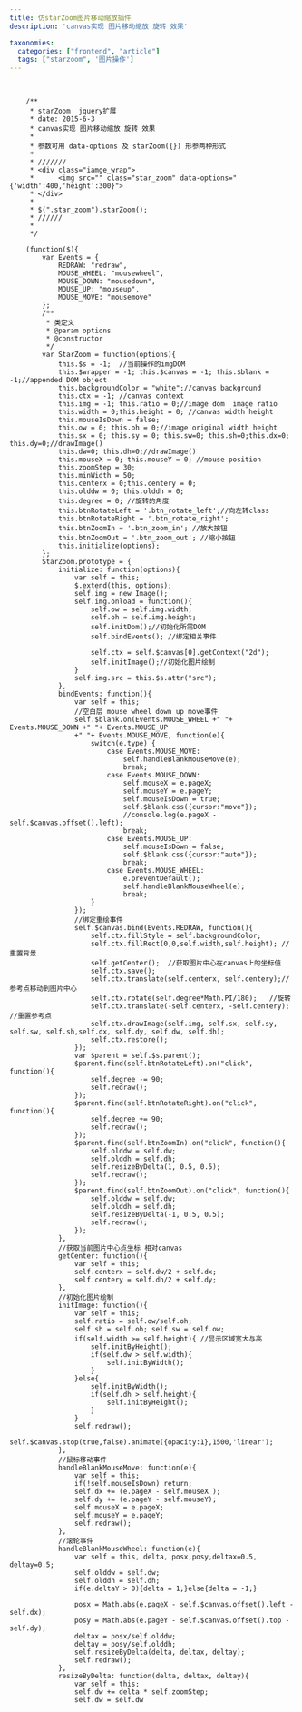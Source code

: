 ```yaml
---
title: 仿starZoom图片移动缩放插件
description: 'canvas实现 图片移动缩放 旋转 效果'

taxonomies:
  categories: ["frontend", "article"]
  tags: ["starzoom", '图片操作']
---
```


<pre class="line-numbers">
    <code class="language-javascript">

    /**
     * starZoom  jquery扩展
     * date: 2015-6-3
     * canvas实现 图片移动缩放 旋转 效果
     *
     * 参数可用 data-options 及 starZoom({}) 形参两种形式
     *
     * ///////
     * &lt;div class="iamge_wrap"&gt;
     *      &lt;img src="" class="star_zoom" data-options="{'width':400,'height':300}"&gt;
     * &lt;/div&gt;
     *
     * $(".star_zoom").starZoom();
     * //////
     *
     */
    
    (function($){
        var Events = {
            REDRAW: "redraw",
            MOUSE_WHEEL: "mousewheel",
            MOUSE_DOWN: "mousedown",
            MOUSE_UP: "mouseup",
            MOUSE_MOVE: "mousemove"
        };
        /**
         * 类定义
         * @param options
         * @constructor
         */
        var StarZoom = function(options){
            this.$s = -1;  //当前操作的imgDOM
            this.$wrapper = -1; this.$canvas = -1; this.$blank = -1;//appended DOM object
            this.backgroundColor = "white";//canvas background
            this.ctx = -1; //canvas context
            this.img = -1; this.ratio = 0;//image dom  image ratio
            this.width = 0;this.height = 0; //canvas width height
            this.mouseIsDown = false;
            this.ow = 0; this.oh = 0;//image original width height
            this.sx = 0; this.sy = 0; this.sw=0; this.sh=0;this.dx=0; this.dy=0;//drawImage()
            this.dw=0; this.dh=0;//drawImage()
            this.mouseX = 0; this.mouseY = 0; //mouse position
            this.zoomStep = 30;
            this.minWidth = 50;
            this.centerx = 0;this.centery = 0;
            this.olddw = 0; this.olddh = 0;
            this.degree = 0; //旋转的角度
            this.btnRotateLeft = '.btn_rotate_left';//向左转class
            this.btnRotateRight = '.btn_rotate_right';
            this.btnZoomIn = '.btn_zoom_in'; //放大按钮
            this.btnZoomOut = '.btn_zoom_out'; //缩小按钮
            this.initialize(options);
        };
        StarZoom.prototype = {
            initialize: function(options){
                var self = this;
                $.extend(this, options);
                self.img = new Image();
                self.img.onload = function(){
                    self.ow = self.img.width;
                    self.oh = self.img.height;
                    self.initDom();//初始化所需DOM
                    self.bindEvents(); //绑定相关事件
    
                    self.ctx = self.$canvas[0].getContext("2d");
                    self.initImage();//初始化图片绘制
                }
                self.img.src = this.$s.attr("src");
            },
            bindEvents: function(){
                var self = this;
                //空白层 mouse wheel down up move事件
                self.$blank.on(Events.MOUSE_WHEEL +" "+ Events.MOUSE_DOWN +" "+ Events.MOUSE_UP
                +" "+ Events.MOUSE_MOVE, function(e){
                    switch(e.type) {
                        case Events.MOUSE_MOVE:
                            self.handleBlankMouseMove(e);
                            break;
                        case Events.MOUSE_DOWN:
                            self.mouseX = e.pageX;
                            self.mouseY = e.pageY;
                            self.mouseIsDown = true;
                            self.$blank.css({cursor:"move"});
                            //console.log(e.pageX - self.$canvas.offset().left);
                            break;
                        case Events.MOUSE_UP:
                            self.mouseIsDown = false;
                            self.$blank.css({cursor:"auto"});
                            break;
                        case Events.MOUSE_WHEEL:
                            e.preventDefault();
                            self.handleBlankMouseWheel(e);
                            break;
                    }
                });
                //绑定重绘事件
                self.$canvas.bind(Events.REDRAW, function(){
                    self.ctx.fillStyle = self.backgroundColor;
                    self.ctx.fillRect(0,0,self.width,self.height); //重置背景
                    self.getCenter();  //获取图片中心在canvas上的坐标值
                    self.ctx.save();
                    self.ctx.translate(self.centerx, self.centery);//参考点移动到图片中心
                    self.ctx.rotate(self.degree*Math.PI/180);   //旋转
                    self.ctx.translate(-self.centerx, -self.centery); //重置参考点
                    self.ctx.drawImage(self.img, self.sx, self.sy, self.sw, self.sh,self.dx, self.dy, self.dw, self.dh);
                    self.ctx.restore();
                });
                var $parent = self.$s.parent();
                $parent.find(self.btnRotateLeft).on("click", function(){
                    self.degree -= 90;
                    self.redraw();
                });
                $parent.find(self.btnRotateRight).on("click", function(){
                    self.degree += 90;
                    self.redraw();
                });
                $parent.find(self.btnZoomIn).on("click", function(){
                    self.olddw = self.dw;
                    self.olddh = self.dh;
                    self.resizeByDelta(1, 0.5, 0.5);
                    self.redraw();
                });
                $parent.find(self.btnZoomOut).on("click", function(){
                    self.olddw = self.dw;
                    self.olddh = self.dh;
                    self.resizeByDelta(-1, 0.5, 0.5);
                    self.redraw();
                });
            },
            //获取当前图片中心点坐标 相对canvas
            getCenter: function(){
                var self = this;
                self.centerx = self.dw/2 + self.dx;
                self.centery = self.dh/2 + self.dy;
            },
            //初始化图片绘制
            initImage: function(){
                var self = this;
                self.ratio = self.ow/self.oh;
                self.sh = self.oh; self.sw = self.ow;
                if(self.width >= self.height){ //显示区域宽大与高
                    self.initByHeight();
                    if(self.dw > self.width){
                        self.initByWidth();
                    }
                }else{
                    self.initByWidth();
                    if(self.dh > self.height){
                        self.initByHeight();
                    }
                }
                self.redraw();
                self.$canvas.stop(true,false).animate({opacity:1},1500,'linear');
            },
            //鼠标移动事件
            handleBlankMouseMove: function(e){
                var self = this;
                if(!self.mouseIsDown) return;
                self.dx += (e.pageX - self.mouseX );
                self.dy += (e.pageY - self.mouseY);
                self.mouseX = e.pageX;
                self.mouseY = e.pageY;
                self.redraw();
            },
            //滚轮事件
            handleBlankMouseWheel: function(e){
                var self = this, delta, posx,posy,deltax=0.5, deltay=0.5;
                self.olddw = self.dw;
                self.olddh = self.dh;
                if(e.deltaY > 0){delta = 1;}else{delta = -1;}
    
                posx = Math.abs(e.pageX - self.$canvas.offset().left - self.dx);
                posy = Math.abs(e.pageY - self.$canvas.offset().top - self.dy);
                deltax = posx/self.olddw;
                deltay = posy/self.olddh;
                self.resizeByDelta(delta, deltax, deltay);
                self.redraw();
            },
            resizeByDelta: function(delta, deltax, deltay){
                var self = this;
                self.dw += delta * self.zoomStep;
                self.dw = self.dw<self.minWidth ? self.minWidth : self.dw;
                self.dh = self.dw/self.ratio;
    
                self.dx -= delta*Math.abs(self.olddw-self.dw)*deltax;
                self.dy -= delta*Math.abs(self.olddh-self.dh)*deltay;
            },
            //触发重绘事件
            redraw: function(){
                this.$canvas.trigger(Events.REDRAW);
            },
            //以高为准定位图片位置
            initByHeight: function(){
                var self = this;
                self.dh = self.height;
                self.dw = self.dh * self.ratio;
                self.dy = 0;
                self.dx = (self.width-self.dw)/2;
            },
            //以宽为准定位
            initByWidth: function(){
                var self = this;
                self.dw = self.width;
                self.dh = self.dw/self.ratio;
                self.dx = 0;
                self.dy = (self.height-self.dh)/2;
            },
            //初始化所需的DOM
            initDom: function(){
                var self = this;
                self.$wrapper = $('&lt;div class="star_zoom sw"&gt;&lt;/div&gt;');
                self.$canvas = $('&lt;canvas class="star_zoom sc"&gt;&lt;/canvas&gt;');
                self.$blank = $('&lt;div class="star_zoom sl" unselectable="on"&gt;&lt;/div&gt;');
                self.$canvas.css({
                    position:"absolute",top:0,left:0,zIndex:100, opacity:0
                }).attr({width:self.width,height:self.height}).appendTo(self.$wrapper);
                self.$blank.css({
                    width:self.width + "px",height:self.height+"px",position:"absolute",top:0,left:0,zIndex:110
                }).appendTo(self.$wrapper);
                self.$wrapper.css({
                    width:self.width + "px",height:self.height+"px",overflow:"hidden",position:"relative"
                }).appendTo(self.$s.css({display:"none"}).parent());
            }
        }
        ///////添加到jquery扩展
        $.fn.starZoom = function(args){
            $.each(this, function(i,n){
                var $s = $(n);
                var options = $s.data("options");
                options = !options?{}: $.parseJSON(options.replace(/'/ig, "\""));
                if(typeof(args) == "object"){
                    options = $.extend(args, options);
                }
                options.$s = $s;
                new StarZoom(options);
            });
            return this;
        }
    })(jQuery);

    </code>
</pre>